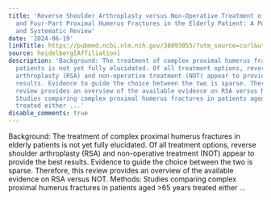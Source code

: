 ```yaml
---
title: 'Reverse Shoulder Arthroplasty versus Non-Operative Treatment of Three-Part
  and Four-Part Proximal Humerus Fractures in the Elderly Patient: A Pooled Analysis
  and Systematic Review'
date: '2024-06-19'
linkTitle: https://pubmed.ncbi.nlm.nih.gov/38893055/?utm_source=curl&utm_medium=rss&utm_campaign=pubmed-2&utm_content=1FakS-2QOkCT8HsMOQP1bCRQ4YzyumYOmxmF0moLsQ3dFB1E9V&fc=20220326224207&ff=20240619181657&v=2.18.0.post9+e462414
source: heidelberg[Affiliation]
description: 'Background: The treatment of complex proximal humerus fractures in elderly
  patients is not yet fully elucidated. Of all treatment options, reverse shoulder
  arthroplasty (RSA) and non-operative treatment (NOT) appear to provide the best
  results. Evidence to guide the choice between the two is sparse. Therefore, this
  review provides an overview of the available evidence on RSA versus NOT. Methods:
  Studies comparing complex proximal humerus fractures in patients aged >65 years
  treated either ...'
disable_comments: true
---
```

Background: The treatment of complex proximal humerus fractures in elderly patients is not yet fully elucidated. Of all treatment options, reverse shoulder arthroplasty (RSA) and non-operative treatment (NOT) appear to provide the best results. Evidence to guide the choice between the two is sparse. Therefore, this review provides an overview of the available evidence on RSA versus NOT. Methods: Studies comparing complex proximal humerus fractures in patients aged >65 years treated either ...